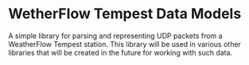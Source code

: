 # WetherFlow Tempest Data Models

A simple library for parsing and representing UDP packets from a WeatherFlow Tempest station.
This library will be used in various other libraries that will be created in the future
for working with such data.
